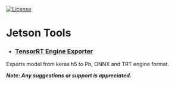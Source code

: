 [![License](https://img.shields.io/badge/License-Apache%202.0-blue.svg)](https://opensource.org/licenses/Apache-2.0) 

# Jetson Tools

- ### [TensorRT Engine Exporter](https://github.com/Nannigalaxy/jetson_tools/tree/main/trt_engine) 
Exports model from keras h5 to Pb, ONNX and TRT engine format. 

***Note: Any suggestions or support is appreciated.***

